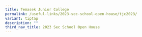 ```yaml
---
title: Temasek Junior College
permalink: /useful-links/2023-sec-school-open-house/tjc2023/
variant: tiptap
description: ""
third_nav_title: 2023 Sec School Open House
---
```

